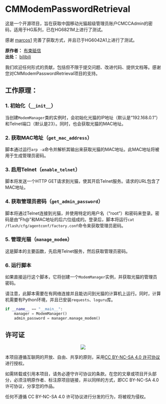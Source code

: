# CMModemPasswordRetrieval
这是一个开源项目，旨在获取中国移动光猫超级管理员账户CMCCAdmin的密码，适用于HG系列，已在HG6821M上进行了测试。

感谢 [marcos1](https://github.com/Criogaid/CMModemPasswordRetrieval/pull/3) 完善了获取方式，并且已于HG6042A1上进行了测试。

**原作者：** [布束砥信](https://space.bilibili.com/521361612)  
**出处：** [bilibili](https://www.bilibili.com/read/cv21044770)

我们欢迎任何形式的贡献，包括但不限于提交问题、改进代码、提供文档等。感谢您对CMModemPasswordRetrieval项目的支持。

## 工作原理：

### 1. 初始化（`__init__`）

当创建`ModemManager`类的实例时，会初始化光猫的IP地址（默认是“192.168.0.1”）和Telnet端口（默认是23）。同时，也会获取光猫的MAC地址。

### 2. 获取MAC地址（`get_mac_address`）

脚本通过运行`arp -a`命令并解析其输出来获取光猫的MAC地址。此MAC地址将被用于生成管理员密码。

### 3. 启用Telnet（`enable_telnet`）

脚本将发送一个HTTP GET请求到光猫，使其开启Telnet服务。请求的URL包含了MAC地址。

### 4. 获取管理员密码（`get_admin_password`）

脚本将通过Telnet连接到光猫，并使用特定的用户名（“root”）和密码来登录。密码是由“Fh@”和MAC地址的后六位组成的。登录后，脚本将运行`cat /flash/cfg/agentconf/factory.conf`命令来获取管理员密码。

### 5. 管理光猫（`manage_modem`）

这是脚本的主要函数，先启用Telnet服务，然后获取管理员密码。

### 6. 运行脚本

如果直接运行这个脚本，它将创建一个`ModemManager`实例，并获取光猫的管理员密码。

请注意，此脚本需要在有网络连接并且能访问到光猫的计算机上运行。同时，计算机需要有Python环境，并且已安装`requests`、`loguru`库。

```python
if __name__ == "__main__":
    manager = ModemManager()
    admin_password = manager.manage_modem()
```

## 许可证

<p align="center">
  <img src="http://mirrors.creativecommons.org/presskit/buttons/88x31/png/by-nc-sa.png" />
</p>

本项目遵循互联网的开放、自由、共享的原则，采用[CC BY-NC-SA 4.0 许可协议](https://creativecommons.org/licenses/by-nc-sa/4.0/deed.zh-hans) 进行授权。

如需转载或引用本项目，请务必遵守许可协议的条款。在您的文章或项目开头部分，必须注明原作者、标注原项目链接，并以同样的方式，即CC BY-NC-SA 4.0许可协议，分享您的作品。

任何不遵循 CC BY-NC-SA 4.0 许可协议进行分发的行为，将被视为侵权。
